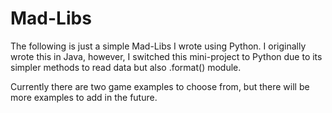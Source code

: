 # Mad-Libs

The following is just a simple Mad-Libs I wrote using Python.
I originally wrote this in Java, however, I switched this mini-project to Python due to its simpler methods to read data but also .format() module.

Currently there are two game examples to choose from, but there will be more examples to add in the future.
